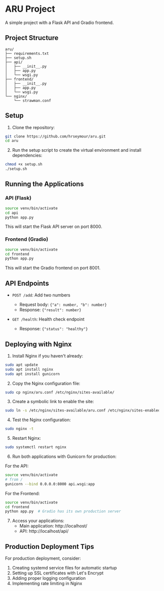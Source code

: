 # ARU Project

A simple project with a Flask API and Gradio frontend.

## Project Structure

```
aru/
├── requirements.txt
├── setup.sh
├── api/
│   ├── __init__.py
│   ├── app.py
│   └── wsgi.py
├── frontend/
│   ├── __init__.py
│   ├── app.py
│   └── wsgi.py
└── nginx/
    └── strawman.conf
```

## Setup

1. Clone the repository:
```bash
git clone https://github.com/hrseymour/aru.git
cd aru
```

2. Run the setup script to create the virtual environment and install dependencies:
```bash
chmod +x setup.sh
./setup.sh
```

## Running the Applications

### API (Flask)

```bash
source venv/bin/activate
cd api
python app.py
```

This will start the Flask API server on port 8000.

### Frontend (Gradio)

```bash
source venv/bin/activate
cd frontend
python app.py
```

This will start the Gradio frontend on port 8001.

## API Endpoints

- `POST /add`: Add two numbers
  - Request body: `{"a": number, "b": number}`
  - Response: `{"result": number}`

- `GET /health`: Health check endpoint
  - Response: `{"status": "healthy"}`

## Deploying with Nginx

1. Install Nginx if you haven't already:
```bash
sudo apt update
sudo apt install nginx
sudo apt install gunicorn
```

2. Copy the Nginx configuration file:
```bash
sudo cp nginx/aru.conf /etc/nginx/sites-available/
```

3. Create a symbolic link to enable the site:
```bash
sudo ln -s /etc/nginx/sites-available/aru.conf /etc/nginx/sites-enabled/
```

4. Test the Nginx configuration:
```bash
sudo nginx -t
```

5. Restart Nginx:
```bash
sudo systemctl restart nginx
```

6. Run both applications with Gunicorn for production:

For the API:
```bash
source venv/bin/activate
# from /
gunicorn --bind 0.0.0.0:8000 api.wsgi:app
```

For the Frontend:
```bash
source venv/bin/activate
cd frontend
python app.py  # Gradio has its own production server
```

7. Access your applications:
   - Main application: http://localhost/
   - API: http://localhost/api/

## Production Deployment Tips

For production deployment, consider:

1. Creating systemd service files for automatic startup
2. Setting up SSL certificates with Let's Encrypt
3. Adding proper logging configuration
4. Implementing rate limiting in Nginx